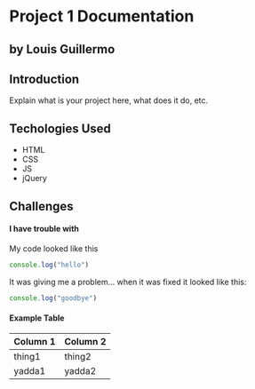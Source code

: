 # Project 1 Documentation
## by Louis Guillermo

## Introduction

Explain what is your project here, what does it do, etc.

## Techologies Used

- HTML
- CSS
- JS
- jQuery

## Challenges

#### I have trouble with

My code looked like this

```js
console.log("hello")
```

It was giving me a problem... when it was fixed it looked like this:

```js
console.log("goodbye")
```

#### Example Table

| Column 1 | Column 2 |
|----------|----------|
| thing1   | thing2   |
| yadda1   | yadda2   |
